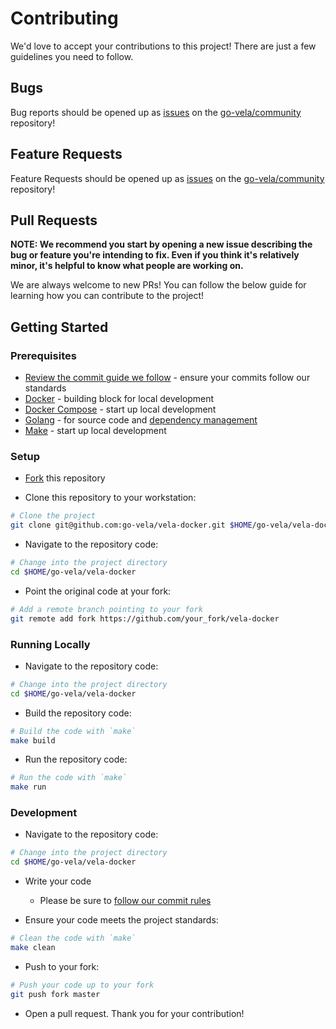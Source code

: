 # Contributing

We'd love to accept your contributions to this project! There are just a few guidelines you need to follow.

## Bugs

Bug reports should be opened up as [issues](https://help.github.com/en/github/managing-your-work-on-github/about-issues) on the [go-vela/community](https://github.com/go-vela/community) repository!

## Feature Requests

Feature Requests should be opened up as [issues](https://help.github.com/en/github/managing-your-work-on-github/about-issues) on the [go-vela/community](https://github.com/go-vela/community) repository!

## Pull Requests

**NOTE: We recommend you start by opening a new issue describing the bug or feature you're intending to fix. Even if you think it's relatively minor, it's helpful to know what people are working on.**

We are always welcome to new PRs! You can follow the below guide for learning how you can contribute to the project!

## Getting Started

### Prerequisites

* [Review the commit guide we follow](https://chris.beams.io/posts/git-commit/#seven-rules) - ensure your commits follow our standards
* [Docker](https://docs.docker.com/install/) - building block for local development
* [Docker Compose](https://docs.docker.com/compose/install/) - start up local development
* [Golang](https://golang.org/dl/) - for source code and [dependency management](https://github.com/golang/go/wiki/Modules)
* [Make](https://www.gnu.org/software/make/) - start up local development

### Setup

* [Fork](/fork) this repository

* Clone this repository to your workstation:

```bash
# Clone the project
git clone git@github.com:go-vela/vela-docker.git $HOME/go-vela/vela-docker
```

* Navigate to the repository code:

```bash
# Change into the project directory
cd $HOME/go-vela/vela-docker
```

* Point the original code at your fork:

```bash
# Add a remote branch pointing to your fork
git remote add fork https://github.com/your_fork/vela-docker
```

### Running Locally

* Navigate to the repository code:

```bash
# Change into the project directory
cd $HOME/go-vela/vela-docker
```

* Build the repository code:

```bash
# Build the code with `make`
make build
```

* Run the repository code:

```bash
# Run the code with `make`
make run
```

### Development

* Navigate to the repository code:

```bash
# Change into the project directory
cd $HOME/go-vela/vela-docker
```

* Write your code
  - Please be sure to [follow our commit rules](https://chris.beams.io/posts/git-commit/#seven-rules)

* Ensure your code meets the project standards:

```bash
# Clean the code with `make`
make clean
```

* Push to your fork:

```bash
# Push your code up to your fork
git push fork master
```

* Open a pull request. Thank you for your contribution!
